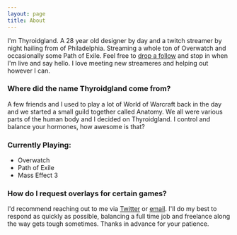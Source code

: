 ```yaml
---
layout: page
title: About
---
```


I'm Thyroidgland. A 28 year old designer by day and a twitch streamer by night hailing from of Philadelphia. Streaming a whole ton of Overwatch and occasionally some Path of Exile. Feel free to [drop a follow](http://www.twitch.tv/thyroidgland) and stop in when I'm live and say hello. I love meeting new streameres and helping out however I can.

### Where did the name Thyroidgland come from?

A few friends and I used to play a lot of World of Warcraft back in the day and we started a small guild together called Anatomy. We all were various parts of the human body and I decided on Thyroidgland. I control and balance your hormones, how awesome is that?

### Currently Playing:

* Overwatch
* Path of Exile
* Mass Effect 3

### How do I request overlays for certain games?

I'd recommend reaching out to me via [Twitter](http://www.twitter.com/thyroidgland_tg) or [email](mailto:thyroidgland.twitch@gmail.com). I'll do my best to respond as quickly as possible, balancing a full time job and freelance along the way gets tough sometimes. Thanks in advance for your patience. 
